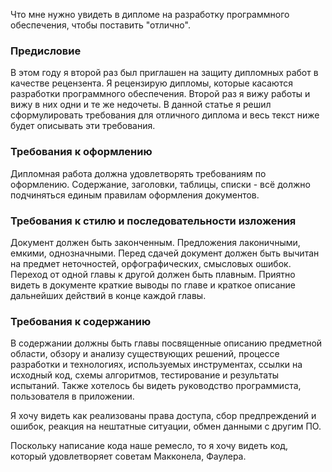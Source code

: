 Что мне нужно увидеть в дипломе на разработку программного обеспечения, чтобы поставить "отлично".

### Предисловие
В этом году я второй раз был приглашен на защиту дипломных работ в качестве рецензента. Я рецензирую дипломы, которые касаются разработки программного обеспечения. Второй раз я вижу работы и вижу в них одни и те же недочеты. В данной статье я решил сформулировать требования для отличного диплома и весь текст ниже будет описывать эти требования.

### Требования к оформлению
Дипломная работа должна удовлетворять требованиям по оформлению. Содержание, заголовки, таблицы, списки - всё должно подчиняться единым правилам оформления документов.

### Требования к стилю и последовательности изложения
Документ должен быть законченным. Предложения лаконичными, емкими, однозначными. Перед сдачей документ должен быть вычитан на предмет неточностей, орфографических, смысловых ошибок. Переход от одной главы к другой должен быть плавным. Приятно видеть в документе краткие выводы по главе и краткое описание дальнейших действий в конце каждой главы.

### Требования к содержанию
В содержании должны быть главы посвященные описанию предметной области, обзору и анализу существующих решений, процессе разработки и технологиях, используемых инструментах, ссылки на исходный код, схемы алгоритмов, тестирование и результаты испытаний. Также хотелось бы видеть руководство программиста, пользователя в приложении.

Я хочу видеть как реализованы права доступа, сбор предпреждений и ошибок, реакция на нештатные ситуации, обмен данными с другим ПО.

Поскольку написание кода наше ремесло, то я хочу видеть код, который удовлетворяет советам Макконела, Фаулера.

